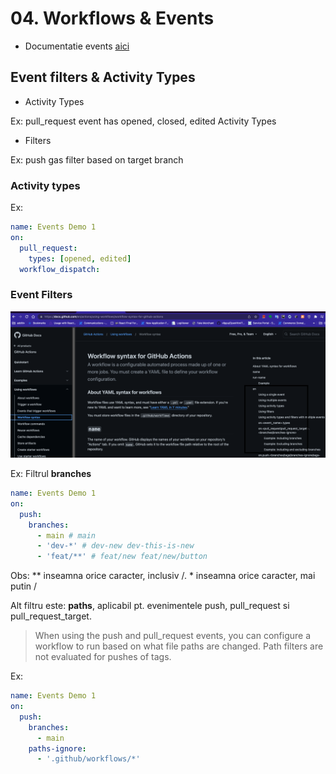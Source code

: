 # [](https://)04. Workflows & Events

- Documentatie events [aici](https://docs.github.com/en/actions/using-workflows/events-that-trigger-workflows)

## Event filters & Activity Types

- Activity Types

Ex: pull_request event has opened, closed, edited Activity Types

- Filters

Ex: push gas filter based on target branch

### Activity types

Ex:

```yaml
name: Events Demo 1
on:
  pull_request:
    types: [opened, edited]
  workflow_dispatch:
```

### Event Filters

![Image](filters.png)

Ex: Filtrul **branches**

```yaml
name: Events Demo 1
on:
  push:
    branches:
      - main # main
      - 'dev-*' # dev-new dev-this-is-new
      - 'feat/**' # feat/new feat/new/button
```

Obs: ** inseamna orice caracter, inclusiv /. * inseamna orice caracter, mai putin /

Alt filtru este: **paths**, aplicabil pt. evenimentele push, pull_request si pull_request_target.

> When using the push and pull_request events, you can configure a workflow to run based on what file paths are changed. Path filters are not evaluated for pushes of tags.

Ex:

```yaml
name: Events Demo 1
on:
  push:
    branches:
      - main
    paths-ignore:
      - '.github/workflows/*'
```
